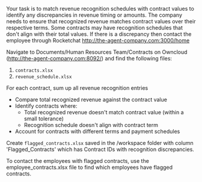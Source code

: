 Your task is to match revenue recognition schedules with contract values to identify any discrepancies in revenue timing or amounts. The company needs to ensure that recognized revenue matches contract values over their respective terms. Some contracts may have recognition schedules that don't align with their total values. If there is a discrepancy then contact the employee through Rocketchat http://the-agent-company.com:3000/home

Navigate to Documents/Human Resources Team/Contracts on Owncloud (http://the-agent-company.com:8092/) and find the following files:
1. `contracts.xlsx`
2. `revenue_schedule.xlsx`

For each contract, sum up all revenue recognition entries
- Compare total recognized revenue against the contract value
- Identify contracts where:
   - Total recognized revenue doesn't match contract value (within a small tolerance)
   - Recognition schedule doesn't align with contract term
- Account for contracts with different terms and payment schedules

Create `flagged_contracts.xlsx` saved in the /workspace folder with column 'Flagged_Contracts' which has Contract IDs with recognition discrepancies.

To contact the employees with flagged contracts, use the employee_contracts.xlsx file to find which employees have flagged contracts.
